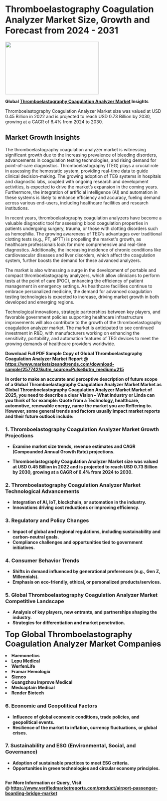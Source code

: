 <H1>Thromboelastography Coagulation Analyzer Market Size, Growth and Forecast from 2024 - 2031</H1><img class="aligncenter size-medium wp-image-584254" src="https://thirdeyenews.in/wp-content/uploads/2024/09/Global-Market-Research-300x168.jpeg" alt="" width="300" height="168" /><p><strong>Global&nbsp;<a href="https://www.marketsizeandtrends.com/download-sample/257742/&amp;utm_source=Pulse&amp;utm_medium=215">Thromboelastography Coagulation Analyzer Market</a> Insights</strong></p><p>Thromboelastography Coagulation Analyzer Market size was valued at USD 0.45 Billion in 2022 and is projected to reach USD 0.73 Billion by 2030, growing at a CAGR of 6.4% from 2024 to 2030.</p><p><h2>Market Growth Insights</h2> <p>The thromboelastography coagulation analyzer market is witnessing significant growth due to the increasing prevalence of bleeding disorders, advancements in coagulation testing technologies, and rising demand for point-of-care diagnostics. Thromboelastography (TEG) plays a crucial role in assessing the hemostatic system, providing real-time data to guide clinical decision-making. The growing adoption of TEG systems in hospitals and diagnostic labs, coupled with ongoing research and development activities, is expected to drive the market’s expansion in the coming years. Furthermore, the integration of artificial intelligence (AI) and automation in these systems is likely to enhance efficiency and accuracy, fueling demand across various end-users, including healthcare facilities and research institutions.</p> <p><strong></strong></p> <p>In recent years, thromboelastography coagulation analyzers have become a valuable diagnostic tool for assessing blood coagulation properties in patients undergoing surgery, trauma, or those with clotting disorders such as hemophilia. The growing awareness of TEG's advantages over traditional clotting tests (e.g., PT, aPTT) is propelling the market's growth, as healthcare professionals look for more comprehensive and real-time diagnostics. Additionally, the increasing incidence of chronic conditions like cardiovascular diseases and liver disorders, which affect the coagulation system, further boosts the demand for these advanced analyzers.</p> <p>The market is also witnessing a surge in the development of portable and compact thromboelastography analyzers, which allow clinicians to perform tests at the point of care (POC), enhancing the efficiency of patient management in emergency settings. As healthcare facilities continue to embrace personalized medicine, the demand for advanced coagulation testing technologies is expected to increase, driving market growth in both developed and emerging regions.</p> <p>Technological innovations, strategic partnerships between key players, and favorable government policies supporting healthcare infrastructure improvements will also contribute to the growth of the thromboelastography coagulation analyzer market. The market is anticipated to see continued investment in R&D, with manufacturers working on enhancing the sensitivity, portability, and automation features of TEG devices to meet the growing demands of healthcare providers worldwide.</p> <p><strong></p><p><span class=""><strong>Download Full PDF Sample Copy of Global Thromboelastography Coagulation Analyzer Market Report</strong> @ <a href="https://www.marketsizeandtrends.com/download-sample/257742/&amp;utm_source=Pulse&amp;utm_medium=215" target="_blank">https://www.marketsizeandtrends.com/download-sample/257742/&amp;utm_source=Pulse&amp;utm_medium=215</a></span></p><p>In order to make an accurate and perceptive description of future scope of a Global&nbsp;Thromboelastography Coagulation Analyzer Market Market as Global&nbsp;Thromboelastography Coagulation Analyzer Market Market of 2025, you need to describe a clear Vision &ndash; What Industry or Linda can you think of for example: Quote from a Technology, healthcare, automotive, renewable energy, name the market you are Reffering to. However, some general trends and factors usually impact market reports and their future outlook include:</p><h3>1.&nbsp;<strong>Thromboelastography Coagulation Analyzer Market Growth Projections</strong></h3><ul><li>Examine market size trends, revenue estimates and CAGR (Compounded Annual Growth Rate) projections.</li><li><p>Thromboelastography Coagulation Analyzer Market size was valued at USD 0.45 Billion in 2022 and is projected to reach USD 0.73 Billion by 2030, growing at a CAGR of 6.4% from 2024 to 2030.</p></li></ul><h3>2.&nbsp;<strong>Thromboelastography Coagulation Analyzer Market Technological Advancements</strong></h3><ul><li>Integration of AI, IoT, blockchain, or automation in the industry.</li><li>Innovations driving cost reductions or improving efficiency.</li></ul><h3>3.&nbsp;<strong>Regulatory and Policy Changes</strong></h3><ul><li>Impact of global and regional regulations, including sustainability and carbon-neutral goals.</li><li>Compliance challenges and opportunities tied to government initiatives.</li></ul><h3>4.&nbsp;<strong>Consumer Behavior Trends</strong></h3><ul><li>Shifts in demand influenced by generational preferences (e.g., Gen Z, Millennials).</li><li>Emphasis on eco-friendly, ethical, or personalized products/services.</li></ul><h3>5.&nbsp;<strong>Global Thromboelastography Coagulation Analyzer Market Competitive Landscape</strong></h3><ul><li>Analysis of key players, new entrants, and partnerships shaping the industry.</li><li>Strategies for differentiation and market penetration.</li></ul><p data-pm-slice="1 1 []"><span style="color: inherit; font-family: inherit; font-size: 25px;">Top Global Thromboelastography Coagulation Analyzer Market Companies</span></p><div class="" data-test-id=""><p><li>Haemonetics</li><li> Lepu Medical</li><li> WerfenLife</li><li> Framar Hemologix</li><li> Sienco</li><li> Guangzhou Improve Medical</li><li> Medcaptain Medical</li><li> Render Biotech</li></p></div><h3>6.&nbsp;<strong>Economic and Geopolitical Factors</strong></h3><ul><li>Influence of global economic conditions, trade policies, and geopolitical events.</li><li>Resilience of the market to inflation, currency fluctuations, or global crises.</li></ul><h3>7.&nbsp;<strong>Sustainability and ESG (Environmental, Social, and Governance)</strong></h3><ul><li>Adoption of sustainable practices to meet ESG criteria.</li><li>Opportunities in green technologies and circular economy principles.</li></ul><h2><strong style="font-size: 14px;">For More Information or Query, Visit @&nbsp;</strong><a style="background-color: #ffffff; font-size: 14px;" href="https://www.marketsizeandtrends.com/report/thromboelastography-coagulation-analyzer-market/" target="_blank">https://www.verifiedmarketreports.com/product/airport-passenger-boarding-bridge-market</a></h2>
